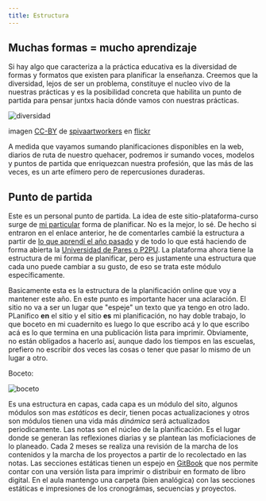 ```yaml
---
title: Estructura
---
```


## Muchas formas = mucho aprendizaje

Si hay algo que caracteriza a la práctica educativa es la diversidad de formas y formatos que existen para planificar la enseñanza. Creemos que la diversidad, lejos de ser un problema, constituye el nucleo vivo de la nuestras prácticas y es la posibilidad concreta que habilita un punto de partida para pensar juntxs hacia dónde vamos con nuestras prácticas.

![diversidad]({{site.baseurl}}/img/diversidad.jpg)

imagen [CC-BY](https://creativecommons.org/licenses/by/2.0/) de [spivaartworkers](https://www.flickr.com/photos/spivaartworkers/8751203110) en [flickr](https://www.flickr.com)

A medida que vayamos sumando planificaciones disponibles en la web, diarios de ruta de nuestro quehacer, podremos ir sumando voces, modelos y puntos de partida que enriquezcan nuestra profesión, que las más de las veces, es un arte efímero pero de repercusiones duraderas.

## Punto de partida

Este es un personal punto de partida. La idea de este sitio-plataforma-curso surge de [mi particular](http://www.acercadelaeducacion.com.ar/2014/08/aula-taller-ultimo-eslabon-del-anillo-de-recursos-para-el-aula/) forma de planificar. No es la mejor, lo sé. De hecho si entraron en el enlace anterior, he de comentarles cambié la estructura a partir de [lo que aprendí el año pasado](http://www.acercadelaeducacion.com.ar/2014/) y de todo lo que está haciendo de forma abierta la [Universidad de Pares o P2PU](p2pu.org). La plataforma ahora tiene la estructura de mi forma de planificar, pero es justamente una estructura que cada uno puede cambiar a su gusto, de eso se trata este  módulo específicamente.


Basicamente esta es la estructura de la planificación online que voy a mantener este año. En este punto es importante hacer una aclaración. El sitio no va a ser un lugar que "espeje" un texto que ya tengo en otro lado. PLanifico **en** el sitio y el sitio **es** mi planificación, no hay doble trabajo, lo que boceto en mi cuadernito es luego lo que escribo acá y lo que escribo acá es lo que termina en una publicación lista para imprimir. Obviamente, no están obligados a hacerlo así, aunque dado los tiempos en las escuelas, prefiero no escribir dos veces las cosas o tener que pasar lo mismo de un lugar a otro.

Boceto:

![boceto]({{site.baseurl}}/img/boceto.png)


Es una estructura en capas, cada capa es un módulo del sito, algunos módulos son mas *estáticos* es decir, tienen pocas actualizaciones y otros son módulos tienen una vida más *dinámica* será actualizados periodicamente.
Las notas son el núcleo de la planificación. Es el lugar donde se generan las reflexiones diarias y se plantean las moficiaciones de lo planeado. Cada 2 meses se realiza una revisión de la marcha de los contenidos y la marcha de los proyectos a partir de lo recolectado en las notas.
Las secciones estáticas tienen un espejo en [GitBook](https://www.gitbook.com/) que nos permite contar con una versión lista para imprimir o distribuir en formato de libro digital.
En el aula mantengo una carpeta (bien analógica) con las secciones estáticas e impresiones de los cronográmas, secuencias y proyectos.
